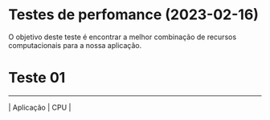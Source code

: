 # Testes de perfomance (2023-02-16)

O objetivo deste teste é encontrar a melhor combinação de recursos computacionais para a nossa aplicação.

# Teste 01



  __________    ___________
| Aplicação   | CPU        |




